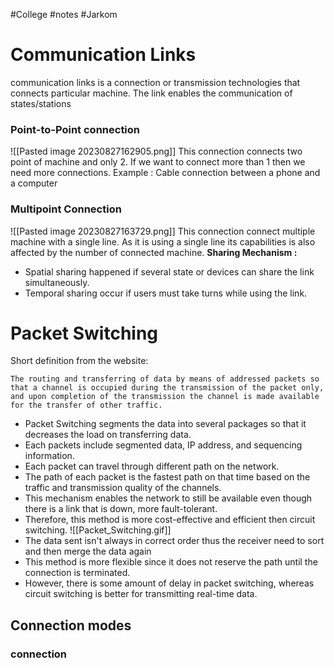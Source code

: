 #College #notes #Jarkom 
# Communication Links
communication links is a connection or transmission technologies that connects particular machine. The link enables the communication of states/stations

### Point-to-Point connection
![[Pasted image 20230827162905.png]]
This connection connects two point of machine and only 2. If we want to connect more than 1 then we need more connections.
Example : Cable connection between a phone and a computer
### Multipoint Connection
![[Pasted image 20230827163729.png]]
This connection connect multiple machine with a single line. As it is using a single line its capabilities is also affected by the number of connected machine. 
**Sharing Mechanism :**
- Spatial sharing happened if several state or devices can share the link simultaneously. 
- Temporal sharing occur if users must take turns while using the link.

# Packet Switching
Short definition from the website:
```
The routing and transferring of data by means of addressed packets so that a channel is occupied during the transmission of the packet only, and upon completion of the transmission the channel is made available for the transfer of other traffic.
```

- Packet Switching segments the data into several packages so that it decreases the load on transferring data.
- Each packets include segmented data, IP address, and sequencing information.
- Each packet can travel through different path on the network.
- The path of each packet is the fastest path on that time based on the traffic and transmission quality of the channels. 
- This mechanism enables the network to still be available even though there is a link that is down, more fault-tolerant.
- Therefore, this method is more cost-effective and efficient then circuit switching. 
![[Packet_Switching.gif]]
- The data sent isn't always in correct order thus the receiver need to sort and then merge the data again
- This method is more flexible since it does not reserve the path until the connection is terminated.
- However, there is some amount of delay in packet switching, whereas circuit switching is better for transmitting real-time data.
## Connection modes
### connection




